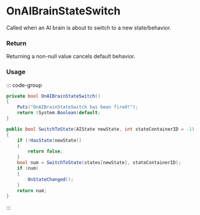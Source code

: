 <Badge type="danger" text="Carbon Compatible"/><Badge type="warning" text="Oxide Compatible"/>
# OnAIBrainStateSwitch
Called when an AI brain is about to switch to a new state/behavior.
### Return
Returning a non-null value cancels default behavior.

### Usage
::: code-group
```csharp [Example]
private bool OnAIBrainStateSwitch()
{
	Puts("OnAIBrainStateSwitch has been fired!");
	return (System.Boolean)default;
}
```
```csharp [Source — Assembly-CSharp @ BaseAIBrain]
public bool SwitchToState(AIState newState, int stateContainerID = -1)
{
	if (!HasState(newState))
	{
		return false;
	}
	bool num = SwitchToState(states[newState], stateContainerID);
	if (num)
	{
		OnStateChanged();
	}
	return num;
}

```
:::
